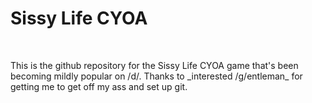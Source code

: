 <h1>Sissy Life CYOA</h1>
<br>
<p>This is the github repository for the Sissy Life CYOA game that's been becoming mildly popular on /d/. Thanks to _interested /g/entleman_ for getting me to get off my ass and set up git.</p>